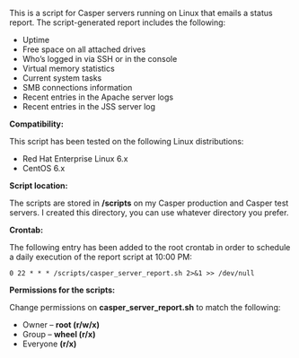 This is a script for Casper servers running on Linux that emails a status report. The script-generated report includes the following:

* Uptime
* Free space on all attached drives
* Who’s logged in via SSH or in the console
* Virtual memory statistics
* Current system tasks
* SMB connections information
* Recent entries in the Apache server logs
* Recent entries in the JSS server log

**Compatibility:**

This script has been tested on the following Linux distributions:

* Red Hat Enterprise Linux 6.x
* CentOS 6.x

**Script location:**

The scripts are stored in **/scripts** on my Casper production and Casper test servers. I created this directory, you can use whatever directory you prefer.

**Crontab:**

The following entry has been added to the root crontab in order to schedule a daily execution of the report script at 10:00 PM:

`0 22 * * * /scripts/casper_server_report.sh 2>&1 >> /dev/null`


**Permissions for the scripts:**

Change permissions on **casper_server_report.sh** to match the following:

* Owner – **root (r/w/x)**
* Group – **wheel (r/x)**
* Everyone **(r/x)**
